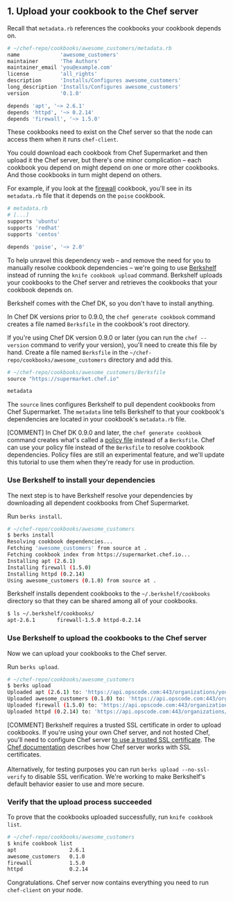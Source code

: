 ## 1. Upload your cookbook to the Chef server

Recall that <code class="file-path">metadata.rb</code> references the cookbooks your cookbook depends on.

```ruby
# ~/chef-repo/cookbooks/awesome_customers/metadata.rb
name             'awesome_customers'
maintainer       'The Authors'
maintainer_email 'you@example.com'
license          'all_rights'
description      'Installs/Configures awesome_customers'
long_description 'Installs/Configures awesome_customers'
version          '0.1.0'

depends 'apt', '~> 2.6.1'
depends 'httpd', '~> 0.2.14'
depends 'firewall', '~> 1.5.0'
```

These cookbooks need to exist on the Chef server so that the node can access them when it runs `chef-client`.

You could download each cookbook from Chef Supermarket and then upload it the Chef server, but there's one minor complication &ndash; each cookbook you depend on might depend on one or more other cookbooks. And those cookbooks in turn might depend on others.

For example, if you look at the [firewall](https://github.com/opscode-cookbooks/firewall/blob/master/metadata.rb) cookbook, you'll see in its <code class="file-path">metadata.rb</code> file that it depends on the `poise` cookbook.

```ruby
# metadata.rb
# [...]
supports 'ubuntu'
supports 'redhat'
supports 'centos'

depends 'poise', '~> 2.0'
```

To help unravel this dependency web &ndash; and remove the need for you to manually resolve cookbook dependencies &ndash; we're going to use [Berkshelf](http://berkshelf.com) instead of running the `knife cookbook upload` command. Berkshelf uploads your cookbooks to the Chef server and retrieves the cookbooks that your cookbook depends on.

Berkshelf comes with the Chef DK, so you don't have to install anything.

In Chef DK versions prior to 0.9.0, the `chef generate cookbook` command creates a file named <code class="file-path">Berksfile</code> in the cookbook's root directory.

If you're using Chef DK version 0.9.0 or later (you can run the `chef --version` command to verify your version), you'll need to create this file by hand. Create a file named <code class="file-path">Berksfile</code> in the <code class="file-path">~/chef-repo/cookbooks/awesome_customers</code> directory and add this.

```ruby
# ~/chef-repo/cookbooks/awesome_customers/Berksfile
source "https://supermarket.chef.io"

metadata
```

The `source` lines configures Berkshelf to pull dependent cookbooks from Chef Supermarket. The `metadata` line tells Berkshelf to that your cookbook's dependencies are located in your cookbook's <code class="file-path">metadata.rb</code> file.

[COMMENT] In Chef DK 0.9.0 and later, the `chef generate cookbook` command creates what's called a [policy file](https://github.com/chef/chef-dk/blob/master/POLICYFILE_README.md) instead of a <code class="file-path">Berksfile</code>. Chef can use your policy file instead of the <code class="file-path">Berksfile</code> to resolve cookbook dependencies. Policy files are still an experimental feature, and we'll update this tutorial to use them when they're ready for use in production.

### Use Berkshelf to install your dependencies

The next step is to have Berkshelf resolve your dependencies by downloading all dependent cookbooks from Chef Supermarket.

Run `berks install`.

```bash
# ~/chef-repo/cookbooks/awesome_customers
$ berks install
Resolving cookbook dependencies...
Fetching 'awesome_customers' from source at .
Fetching cookbook index from https://supermarket.chef.io...
Installing apt (2.6.1)
Installing firewall (1.5.0)
Installing httpd (0.2.14)
Using awesome_customers (0.1.0) from source at .
```

Berkshelf installs dependent cookbooks to the <code class="file-path">~/.berkshelf/cookbooks</code> directory so that they can be shared among all of your cookbooks.

```bash
$ ls ~/.berkshelf/cookbooks/
apt-2.6.1       firewall-1.5.0 httpd-0.2.14
```

### Use Berkshelf to upload the cookbooks to the Chef server

Now we can upload your cookbooks to the Chef server.

Run `berks upload`.

```bash
# ~/chef-repo/cookbooks/awesome_customers
$ berks upload
Uploaded apt (2.6.1) to: 'https://api.opscode.com:443/organizations/your-org-name'
Uploaded awesome_customers (0.1.0) to: 'https://api.opscode.com:443/organizations/your-org-name'
Uploaded firewall (1.5.0) to: 'https://api.opscode.com:443/organizations/your-org-name'
Uploaded httpd (0.2.14) to: 'https://api.opscode.com:443/organizations/your-org-name'
```

[COMMENT] Berkshelf requires a trusted SSL certificate in order to upload cookbooks. If you're using your own Chef server, and not hosted Chef, you'll need to configure Chef server [to use a trusted SSL certificate](https://osxdominion.wordpress.com/2015/02/25/configuring-chef-server-12-to-use-trusted-ssl-certs/). The [Chef documentation](http://docs.chef.io/server_security.html#ssl-protocols) describes how Chef server works with SSL certificates.<br/><br/>Alternatively, for testing purposes you can run `berks upload --no-ssl-verify` to disable SSL verification. We're working to make Berkshelf's default behavior easier to use and more secure.

### Verify that the upload process succeeded

To prove that the cookbooks uploaded successfully, run `knife cookbook list`.

```bash
# ~/chef-repo/cookbooks/awesome_customers
$ knife cookbook list
apt                 2.6.1
awesome_customers   0.1.0
firewall            1.5.0
httpd               0.2.14
```

Congratulations. Chef server now contains everything you need to run `chef-client` on your node.
